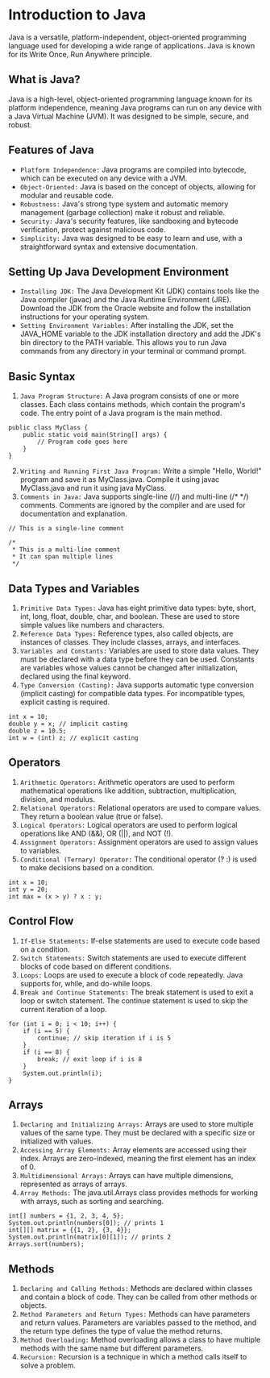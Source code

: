 # Introduction to Java
Java is a versatile, platform-independent, object-oriented programming language used for developing a wide range of applications. Java is known for its Write Once, Run Anywhere principle.

## What is Java?
Java is a high-level, object-oriented programming language known for its platform independence, meaning Java programs can run on any device with a Java Virtual Machine (JVM). It was designed to be simple, secure, and robust.

## Features of Java
* ``Platform Independence:`` Java programs are compiled into bytecode, which can be executed on any device with a JVM.
* ``Object-Oriented:`` Java is based on the concept of objects, allowing for modular and reusable code.
* ``Robustness:`` Java's strong type system and automatic memory management (garbage collection) make it robust and reliable.
* ``Security:`` Java's security features, like sandboxing and bytecode verification, protect against malicious code.
* ``Simplicity:`` Java was designed to be easy to learn and use, with a straightforward syntax and extensive documentation.

## Setting Up Java Development Environment
* ``Installing JDK:`` The Java Development Kit (JDK) contains tools like the Java compiler (javac) and the Java Runtime Environment (JRE). Download the JDK from the Oracle website and follow the installation instructions for your operating system.
* ``Setting Environment Variables:`` After installing the JDK, set the JAVA_HOME variable to the JDK installation directory and add the JDK's bin directory to the PATH variable. This allows you to run Java commands from any directory in your terminal or command prompt.

## Basic Syntax
1. ``Java Program Structure:`` A Java program consists of one or more classes. Each class contains methods, which contain the program's code. The entry point of a Java program is the main method.

```
public class MyClass {
    public static void main(String[] args) {
        // Program code goes here
    }
}
```

2. ``Writing and Running First Java Program:`` Write a simple "Hello, World!" program and save it as MyClass.java. Compile it using javac MyClass.java and run it using java MyClass.
3. ``Comments in Java:`` Java supports single-line (//) and multi-line (/* */) comments. Comments are ignored by the compiler and are used for documentation and explanation.
```
// This is a single-line comment

/*
 * This is a multi-line comment
 * It can span multiple lines
 */
```
## Data Types and Variables
1. ``Primitive Data Types:`` Java has eight primitive data types: byte, short, int, long, float, double, char, and boolean. These are used to store simple values like numbers and characters.
2. ``Reference Data Types:`` Reference types, also called objects, are instances of classes. They include classes, arrays, and interfaces.
3. ``Variables and Constants:`` Variables are used to store data values. They must be declared with a data type before they can be used. Constants are variables whose values cannot be changed after initialization, declared using the final keyword.
4. ``Type Conversion (Casting):`` Java supports automatic type conversion (implicit casting) for compatible data types. For incompatible types, explicit casting is required.
```
int x = 10;
double y = x; // implicit casting
double z = 10.5;
int w = (int) z; // explicit casting
```

## Operators
1. ``Arithmetic Operators:`` Arithmetic operators are used to perform mathematical operations like addition, subtraction, multiplication, division, and modulus.
2. ``Relational Operators:`` Relational operators are used to compare values. They return a boolean value (true or false).
3. ``Logical Operators:`` Logical operators are used to perform logical operations like AND (&&), OR (||), and NOT (!).
4. ``Assignment Operators:`` Assignment operators are used to assign values to variables.
5. ``Conditional (Ternary) Operator:`` The conditional operator (? :) is used to make decisions based on a condition.
```
int x = 10;
int y = 20;
int max = (x > y) ? x : y;
```

## Control Flow
1. ``If-Else Statements:`` If-else statements are used to execute code based on a condition.
2. ``Switch Statements:`` Switch statements are used to execute different blocks of code based on different conditions.
3. ``Loops:`` Loops are used to execute a block of code repeatedly. Java supports for, while, and do-while loops.
4. ``Break and Continue Statements:`` The break statement is used to exit a loop or switch statement. The continue statement is used to skip the current iteration of a loop.
```
for (int i = 0; i < 10; i++) {
    if (i == 5) {
        continue; // skip iteration if i is 5
    }
    if (i == 8) {
        break; // exit loop if i is 8
    }
    System.out.println(i);
}
```

## Arrays
1. ``Declaring and Initializing Arrays:`` Arrays are used to store multiple values of the same type. They must be declared with a specific size or initialized with values.
2. ``Accessing Array Elements:`` Array elements are accessed using their index. Arrays are zero-indexed, meaning the first element has an index of 0.
3. ``Multidimensional Arrays:`` Arrays can have multiple dimensions, represented as arrays of arrays.
4. ``Array Methods:`` The java.util.Arrays class provides methods for working with arrays, such as sorting and searching.
```
int[] numbers = {1, 2, 3, 4, 5};
System.out.println(numbers[0]); // prints 1
int[][] matrix = {{1, 2}, {3, 4}};
System.out.println(matrix[0][1]); // prints 2
Arrays.sort(numbers);
```

## Methods
1. ``Declaring and Calling Methods:`` Methods are declared within classes and contain a block of code. They can be called from other methods or objects.
2. ``Method Parameters and Return Types:`` Methods can have parameters and return values. Parameters are variables passed to the method, and the return type defines the type of value the method returns.
3. ``Method Overloading:`` Method overloading allows a class to have multiple methods with the same name but different parameters.
4. ``Recursion:`` Recursion is a technique in which a method calls itself to solve a problem.